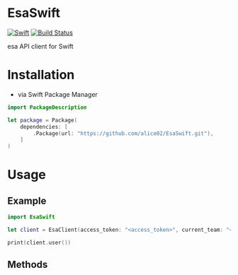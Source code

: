 # EsaSwift

[![Swift](https://img.shields.io/badge/Swift-3.0-orange.svg?style=flat)](https://swift.org)
[![Build Status](https://travis-ci.org/alice02/EsaSwift.svg?branch=master)](https://travis-ci.org/alice02/EsaSwift)

esa API client for Swift

# Installation
- via Swift Package Manager
```swift
import PackageDescription

let package = Package(
    dependencies: [
        .Package(url: "https://github.com/alice02/EsaSwift.git"),
    ]
)
```

# Usage
## Example
```swift
import EsaSwift

let client = EsaClient(access_token: "<access_token>", current_team: "<current_team>")

print(client.user())
```

## Methods